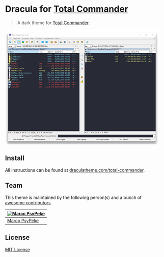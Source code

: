# Dracula for [Total Commander](https://www.ghisler.com/)

> A dark theme for [Total Commander](https://www.ghisler.com/).

![Screenshot](screenshot.png)

## Install

All instructions can be found at [draculatheme.com/total-commander](https://draculatheme.com/total-commander).

## Team

This theme is maintained by the following person(s) and a bunch of [awesome contributors](https://github.com/dracula/total-commander/graphs/contributors).

[![Marco PsyPeke](https://avatars2.githubusercontent.com/u/55196873?s=120&v=4)](https://github.com/PsyPeke) |
--- |
[Marco PsyPeke](https://github.com/PsyPeke) |

## License

[MIT License](./LICENSE)
